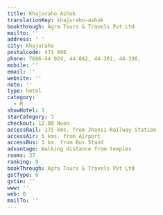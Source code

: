 ```yaml
---
title: Khajuraho Ashok
translationKey: khajuraho-ashok
bookthrough: Agra Tours & Travels Pvt Ltd
mailto: ''
address: ' '
city: Khajuraho
postalcode: 471 606
phone: 7686-44 024, 44 042, 44 361, 44 336,
mobile: ''
email: ''
website: ''
note: ''
type: hotel
category:
  - H
showHotel: 1
starCategory: 3
checkout: 12.00 Noon
accessRail: 175 kms. from Jhansi Railway Station
accessAir: 5 kms. from Airport
accessBus: 1 km. from Bus Stand
advantage: Walking distance from temples
rooms: 37
ranking: 0
bookThrough: Agra Tours & Travels Pvt Ltd
gstType: 0
gstin: ''
www: ''
web: 0
mailTo: ''
---
```







